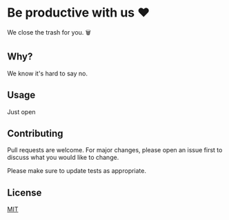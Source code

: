 # Be productive with us ❤️
We close the trash for you. 🗑️

## Why?
We know it's hard to say no.

## Usage
Just open 

## Contributing
Pull requests are welcome. For major changes, please open an issue first to discuss what you would like to change.

Please make sure to update tests as appropriate.

## License
[MIT](https://choosealicense.com/licenses/mit/)

